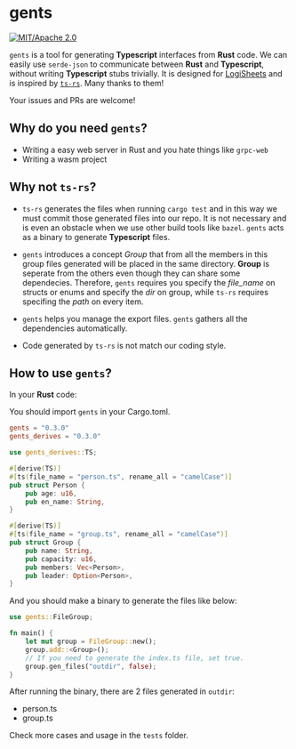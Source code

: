 # gents

[![MIT/Apache 2.0](https://img.shields.io/badge/license-MIT/Mit-blue.svg)](./LICENSE)

`gents` is a tool for generating **Typescript** interfaces from **Rust** code.
We can easily use `serde-json` to communicate between **Rust** and **Typescript**,
without writing **Typescript** stubs trivially.
It is designed for [LogiSheets](https://github.com/proclml/LogiSheets) and
is inspired by [`ts-rs`](https://github.com/Aleph-Alpha/ts-rs). Many thanks to them!

Your issues and PRs are welcome!

## Why do you need `gents`?

- Writing a easy web server in Rust and you hate things like `grpc-web`
- Writing a wasm project

## Why not  `ts-rs`?

- `ts-rs` generates the files when running `cargo test` and in this way we must
commit those generated files into our repo.
It is not necessary and is even an obstacle when we use other build tools like `bazel`.
`gents` acts as a binary to generate **Typescript** files.

- `gents` introduces a concept *Group* that from all the members in
this group files generated will be placed in the same directory. **Group** is seperate from the others even though they can share some
dependecies. Therefore, `gents` requires you specify the *file_name* on structs
or enums and specify the *dir* on group, while `ts-rs` requires specifing the *path* on every item.

- `gents` helps you manage the export files. `gents` gathers all the dependencies automatically.

- Code generated by `ts-rs` is not match our coding style.

## How to use `gents`?

In your **Rust** code:

You should import `gents` in your Cargo.toml.

```toml
gents = "0.3.0"
gents_derives = "0.3.0"
```

```rust
use gents_derives::TS;

#[derive(TS)]
#[ts(file_name = "person.ts", rename_all = "camelCase")]
pub struct Person {
    pub age: u16,
    pub en_name: String,
}

#[derive(TS)]
#[ts(file_name = "group.ts", rename_all = "camelCase")]
pub struct Group {
    pub name: String,
    pub capacity: u16,
    pub members: Vec<Person>,
    pub leader: Option<Person>,
}
```

And you should make a binary to generate the files like below:

```rust
use gents::FileGroup;

fn main() {
    let mut group = FileGroup::new();
    group.add::<Group>();
    // If you need to generate the index.ts file, set true.
    group.gen_files("outdir", false);
}
```

After running the binary, there are 2 files generated in `outdir`:

- person.ts
- group.ts

Check more cases and usage in the `tests` folder.
